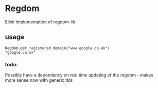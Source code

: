 # Regdom

Elixir implementation of regdom-lib

## usage
```
Regdom.get_registered_domain("www.google.co.uk")
"google.co.uk"
```
### todo:
Possibly have a dependency on real time updating of the regdom - makes more sense now with generic tlds
